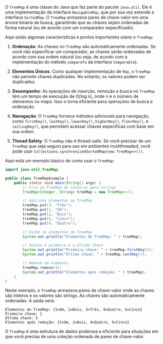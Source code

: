 O `TreeMap` é uma classe do Java que faz parte do pacote `java.util`. Ele é uma implementação da interface `NavigableMap`, que por sua vez estende a interface `SortedMap`. O `TreeMap` armazena pares de chave-valor em uma árvore binária de busca, garantindo que as chaves sejam ordenadas de forma natural (ou de acordo com um comparador especificado).

Aqui estão algumas características e pontos importantes sobre o `TreeMap`:

1. **Ordenação**: As chaves no `TreeMap` são automaticamente ordenadas. Se você não especificar um comparador, as chaves serão ordenadas de acordo com sua ordem natural (ou seja, de acordo com a implementação do método `compareTo` da interface `Comparable`).

2. **Elementos Únicos**: Como qualquer implementação de `Map`, o `TreeMap` não permite chaves duplicadas. No entanto, os valores podem ser duplicados.

3. **Desempenho**: As operações de inserção, remoção e busca no `TreeMap` têm um tempo de execução de O(log n), onde n é o número de elementos no mapa. Isso o torna eficiente para operações de busca e ordenação.

4. **Navegação**: O `TreeMap` fornece métodos adicionais para navegação, como `firstKey()`, `lastKey()`, `lowerKey()`, `higherKey()`, `floorKey()`, e `ceilingKey()`, que permitem acessar chaves específicas com base em sua ordem.

5. **Thread Safety**: O `TreeMap` não é thread-safe. Se você precisar de um `TreeMap` que seja seguro para uso em ambientes multithreaded, você pode usar `Collections.synchronizedSortedMap(new TreeMap<>())`.

Aqui está um exemplo básico de como usar o `TreeMap`:

```java
import java.util.TreeMap;

public class TreeMapExample {
    public static void main(String[] args) {
        // Cria um TreeMap de inteiros para strings
        TreeMap<Integer, String> treeMap = new TreeMap<>();

        // Adiciona elementos ao TreeMap
        treeMap.put(3, "Três");
        treeMap.put(1, "Um");
        treeMap.put(2, "Dois");
        treeMap.put(5, "Cinco");
        treeMap.put(4, "Quatro");

        // Exibe os elementos do TreeMap
        System.out.println("Elementos do TreeMap: " + treeMap);

        // Acessa a primeira e a última chave
        System.out.println("Primeira chave: " + treeMap.firstKey());
        System.out.println("Última chave: " + treeMap.lastKey());

        // Remove um elemento
        treeMap.remove(3);
        System.out.println("Elementos após remoção: " + treeMap);
    }
}
```

Neste exemplo, o `TreeMap` armazena pares de chave-valor onde as chaves são inteiros e os valores são strings. As chaves são automaticamente ordenadas. A saída será:

```
Elementos do TreeMap: {1=Um, 2=Dois, 3=Três, 4=Quatro, 5=Cinco}
Primeira chave: 1
Última chave: 5
Elementos após remoção: {1=Um, 2=Dois, 4=Quatro, 5=Cinco}
```

O `TreeMap` é uma estrutura de dados poderosa e eficiente para situações em que você precisa de uma coleção ordenada de pares de chave-valor.

```
```